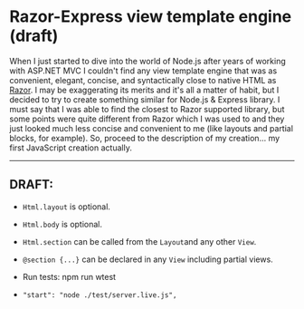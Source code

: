 # Razor-Express view template engine (draft)


When I just started to dive into the world of Node.js after years of working with ASP.NET MVC I couldn't find any view template engine that was as convenient, elegant, concise, and syntactically close to native HTML as [Razor](https://docs.microsoft.com/en-us/aspnet/core/mvc/views/layout). I may be exaggerating its merits and it's all a matter of habit, but I decided to try to create something similar for Node.js & Express library. I must say that I was able to find the closest to Razor supported library, but some points were quite different from Razor which I was used to and they just looked much less concise and convenient to me (like layouts and partial blocks, for example). So, proceed to the description of my creation... my first JavaScript creation actually.




----------------------
DRAFT:
----------------------
* `Html.layout` is optional.
* `Html.body` is optional.
* `Html.section` can be called from the `Layout`and any other `View`.
* `@section {...}` can be declared in any `View` including partial views.

* Run tests: npm run wtest
*     "start": "node ./test/server.live.js",
